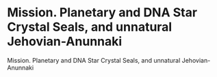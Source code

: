 # Mission. Planetary and DNA Star Crystal Seals, and unnatural Jehovian-Anunnaki

Mission. Planetary and DNA Star Crystal Seals, and unnatural Jehovian-Anunnaki